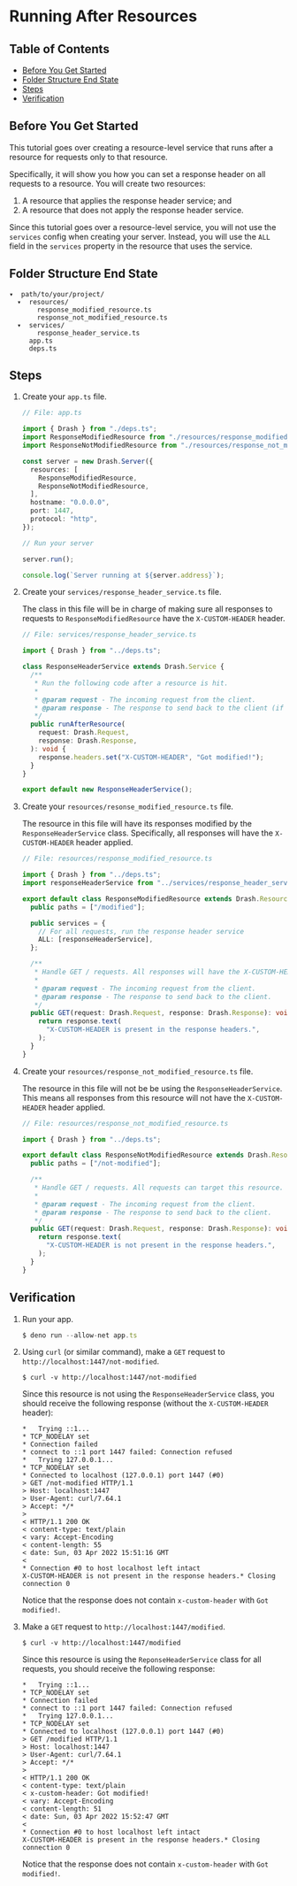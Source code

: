 # Running After Resources

## Table of Contents

- [Before You Get Started](#before-you-get-started)
- [Folder Structure End State](#folder-structure-end-state)
- [Steps](#steps)
- [Verification](#verification)

## Before You Get Started

This tutorial goes over creating a resource-level service that runs after a
resource for requests only to that resource.

Specifically, it will show you how you can set a response header on all requests
to a resource. You will create two resources:

1. A resource that applies the response header service; and
2. A resource that does not apply the response header service.

Since this tutorial goes over a resource-level service, you will not use the
`services` config when creating your server. Instead, you will use the `ALL`
field in the `services` property in the resource that uses the service.

## Folder Structure End State

```text
▾  path/to/your/project/
  ▾  resources/
       response_modified_resource.ts
       response_not_modified_resource.ts
  ▾  services/
       response_header_service.ts
     app.ts
     deps.ts
```

## Steps

1. Create your `app.ts` file.

   ```typescript
   // File: app.ts

   import { Drash } from "./deps.ts";
   import ResponseModifiedResource from "./resources/response_modified_resource.ts";
   import ResponseNotModifiedResource from "./resources/response_not_modified_resource.ts";

   const server = new Drash.Server({
     resources: [
       ResponseModifiedResource,
       ResponseNotModifiedResource,
     ],
     hostname: "0.0.0.0",
     port: 1447,
     protocol: "http",
   });

   // Run your server

   server.run();

   console.log(`Server running at ${server.address}`);
   ```

2. Create your `services/response_header_service.ts` file.

   The class in this file will be in charge of making sure all responses to
   requests to `ResponseModifiedResource` have the `X-CUSTOM-HEADER` header.

   ```typescript
   // File: services/response_header_service.ts

   import { Drash } from "../deps.ts";

   class ResponseHeaderService extends Drash.Service {
     /**
      * Run the following code after a resource is hit.
      *
      * @param request - The incoming request from the client.
      * @param response - The response to send back to the client (if needed).
      */
     public runAfterResource(
       request: Drash.Request,
       response: Drash.Response,
     ): void {
       response.headers.set("X-CUSTOM-HEADER", "Got modified!");
     }
   }

   export default new ResponseHeaderService();
   ```

3. Create your `resources/resonse_modified_resource.ts` file.

   The resource in this file will have its responses modified by the
   `ResponseHeaderService` class. Specifically, all responses will have the
   `X-CUSTOM-HEADER` header applied.

   ```typescript
   // File: resources/response_modified_resource.ts

   import { Drash } from "../deps.ts";
   import responseHeaderService from "../services/response_header_service.ts";

   export default class ResponseModifiedResource extends Drash.Resource {
     public paths = ["/modified"];

     public services = {
       // For all requests, run the response header service
       ALL: [responseHeaderService],
     };

     /**
      * Handle GET / requests. All responses will have the X-CUSTOM-HEADER header.
      *
      * @param request - The incoming request from the client.
      * @param response - The response to send back to the client.
      */
     public GET(request: Drash.Request, response: Drash.Response): void {
       return response.text(
         "X-CUSTOM-HEADER is present in the response headers.",
       );
     }
   }
   ```

4. Create your `resources/response_not_modified_resource.ts` file.

   The resource in this file will not be be using the `ResponseHeaderService`.
   This means all responses from this resource will not have the
   `X-CUSTOM-HEADER` header applied.

   ```typescript
   // File: resources/response_not_modified_resource.ts

   import { Drash } from "../deps.ts";

   export default class ResponseNotModifiedResource extends Drash.Resource {
     public paths = ["/not-modified"];

     /**
      * Handle GET / requests. All requests can target this resource.
      *
      * @param request - The incoming request from the client.
      * @param response - The response to send back to the client.
      */
     public GET(request: Drash.Request, response: Drash.Response): void {
       return response.text(
         "X-CUSTOM-HEADER is not present in the response headers.",
       );
     }
   }
   ```

## Verification

1. Run your app.

   ```typescript
   $ deno run --allow-net app.ts
   ```

2. Using `curl` (or similar command), make a `GET` request to
   `http://localhost:1447/not-modified`.

   ```text
   $ curl -v http://localhost:1447/not-modified
   ```

   Since this resource is not using the `ResponseHeaderService` class, you
   should receive the following response (without the `X-CUSTOM-HEADER` header):

   ```text
   *   Trying ::1...
   * TCP_NODELAY set
   * Connection failed
   * connect to ::1 port 1447 failed: Connection refused
   *   Trying 127.0.0.1...
   * TCP_NODELAY set
   * Connected to localhost (127.0.0.1) port 1447 (#0)
   > GET /not-modified HTTP/1.1
   > Host: localhost:1447
   > User-Agent: curl/7.64.1
   > Accept: */*
   >
   < HTTP/1.1 200 OK
   < content-type: text/plain
   < vary: Accept-Encoding
   < content-length: 55
   < date: Sun, 03 Apr 2022 15:51:16 GMT
   <
   * Connection #0 to host localhost left intact
   X-CUSTOM-HEADER is not present in the response headers.* Closing connection 0
   ```

   Notice that the response does not contain `x-custom-header` with
   `Got modified!`.

3. Make a `GET` request to `http://localhost:1447/modified`.

   ```text
   $ curl -v http://localhost:1447/modified
   ```

   Since this resource is using the `ReponseHeaderService` class for all
   requests, you should receive the following response:

   ```text
   *   Trying ::1...
   * TCP_NODELAY set
   * Connection failed
   * connect to ::1 port 1447 failed: Connection refused
   *   Trying 127.0.0.1...
   * TCP_NODELAY set
   * Connected to localhost (127.0.0.1) port 1447 (#0)
   > GET /modified HTTP/1.1
   > Host: localhost:1447
   > User-Agent: curl/7.64.1
   > Accept: */*
   >
   < HTTP/1.1 200 OK
   < content-type: text/plain
   < x-custom-header: Got modified!
   < vary: Accept-Encoding
   < content-length: 51
   < date: Sun, 03 Apr 2022 15:52:47 GMT
   <
   * Connection #0 to host localhost left intact
   X-CUSTOM-HEADER is present in the response headers.* Closing connection 0
   ```

   Notice that the response does not contain `x-custom-header` with
   `Got modified!`.
